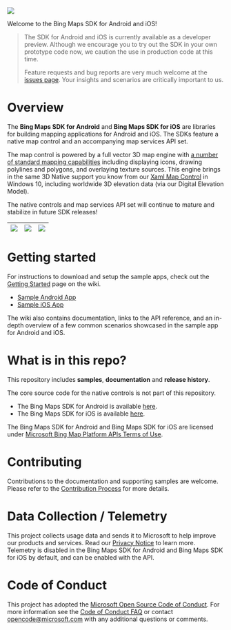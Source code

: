 <img src="https://github.com/Microsoft/MapsSDK-Native/wiki/Content/Banner.png">

Welcome to the Bing Maps SDK for Android and iOS!

> The SDK for Android and iOS is currently available as a developer preview.  Although we encourage you to try out the SDK in your own
prototype code now, we caution the use in production code at this time.
>
> Feature requests and bug reports are very much welcome at the [issues page](https://github.com/Microsoft/MapsSDK-Native/issues).
Your insights and scenarios are critically important to us.


# Overview
The **Bing Maps SDK for Android** and **Bing Maps SDK for iOS** are libraries for building mapping applications for Android and iOS.
The SDKs feature a native map control and an accompanying map services API set.

The map control is powered by a full vector 3D map engine with [a number of standard mapping capabilities](https://github.com/Microsoft/MapsSDK-Native/wiki/Concepts_Table)
including displaying icons, drawing polylines and polygons, and overlaying texture sources.  This engine brings in the same 3D Native
support you know from our [Xaml Map Control](https://msdn.microsoft.com/windows/uwp/maps-and-location/index) in Windows 10, including
worldwide 3D elevation data (via our Digital Elevation Model).

The native controls and map services API set will continue to mature and stabilize in future SDK releases!

| <img src="https://github.com/Microsoft/MapsSDK-Native/wiki/Content/Road.png"> | <img src="https://github.com/Microsoft/MapsSDK-Native/wiki/Content/Globe.png"> | <img src="https://github.com/Microsoft/MapsSDK-Native/wiki/Content/Aerial.png"> |
| :--- | :--- | :--- |

# Getting started

For instructions to download and setup the sample apps, check out the
[Getting Started](https://github.com/Microsoft/MapsSDK-Native/wiki/Getting_Started) page on the wiki.
* [Sample Android App](Android/samples/sdksample)
* [Sample iOS App](iOS/samples/sdksample)

The wiki also contains documentation, links to the API reference, and an in-depth overview of a few common scenarios showcased in the
sample app for Android and iOS.

# What is in this repo?

This repository includes **samples**, **documentation** and **release history**.

The core source code for the native controls is not part of this repository.
* The Bing Maps SDK for Android is available [here](https://docs.microsoft.com/bingmaps/sdk-native).
* The Bing Maps SDK for iOS is available [here](https://docs.microsoft.com/bingmaps/sdk-native).

The Bing Maps SDK for Android and Bing Maps SDK for iOS are licensed under [Microsoft Bing Map Platform APIs Terms of Use](https://www.microsoft.com/maps/product/terms.html).

# Contributing

Contributions to the documentation and supporting samples are welcome. Please refer to the [Contribution Process](CONTRIBUTING.md) for more details.

# Data Collection / Telemetry
This project collects usage data and sends it to Microsoft to help improve our products and services. Read our [Privacy Notice](PRIVACY)
to learn more. Telemetry is disabled in the Bing Maps SDK for Android and Bing Maps SDK for iOS by default, and can be enabled with the API.

# Code of Conduct
This project has adopted the [Microsoft Open Source Code of Conduct](https://opensource.microsoft.com/codeofconduct/).
For more information see the [Code of Conduct FAQ](https://opensource.microsoft.com/codeofconduct/faq/) or
contact [opencode@microsoft.com](mailto:opencode@microsoft.com) with any additional questions or comments.
